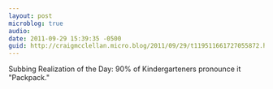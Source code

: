 ```yaml
---
layout: post
microblog: true
audio: 
date: 2011-09-29 15:39:35 -0500
guid: http://craigmcclellan.micro.blog/2011/09/29/t119511661727055872.html
---
```

Subbing Realization of the Day: 90% of Kindergarteners pronounce it "Packpack."
